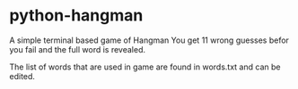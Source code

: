 # python-hangman
A simple terminal based game of Hangman
You get 11 wrong guesses befor you fail and the full word is revealed.

The list of words that are used in game are found in words.txt and can be edited.

